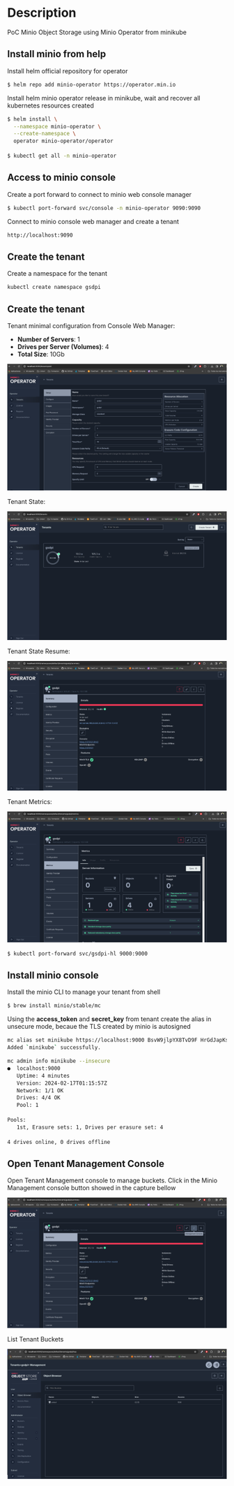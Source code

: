 # Description
PoC Minio Object Storage using Minio Operator from minikube

## Install minio from help

Install helm official repository for operator

```sh
$ helm repo add minio-operator https://operator.min.io
```

Install helm minio operator release in minikube, wait and recover all kubernetes resources created

```sh
$ helm install \
  --namespace minio-operator \
  --create-namespace \
  operator minio-operator/operator

$ kubectl get all -n minio-operator
```

## Access to minio console

Create a port forward to connect to minio web console manager

```sh
$ kubectl port-forward svc/console -n minio-operator 9090:9090
```

Connect to minio console web manager and create a tenant

```sh
http://localhost:9090
```

## Create the tenant 
Create a namespace for the tenant

```sh
kubectl create namespace gsdpi
```

## Create the tenant 

Tenant minimal configuration from Console Web Manager:

- **Number of Servers**: 1
- **Drives per Server (Volumes)**: 4
- **Total Size**: 10Gb

![Spark UI](./images/tenant_config.png "Tenan Minio")

Tenant State:

![Spark UI](./images/tenant_state.png "Tenan State")

Tenant State Resume:

![Spark UI](./images/tenant_resume.png "Tenan State Resume")

Tenant Metrics:

![Spark UI](./images/tenan_metrics.png "Tenan Metrics")

```sh
$ kubectl port-forward svc/gsdpi-hl 9000:9000
```

## Install minio console 

Install the minio CLI to manage your tenant from shell

```sh
$ brew install minio/stable/mc
```

Using the **access_token** and **secret_key** from tenant create the alias in unsecure mode, becaue the TLS created by minio is autosigned

```sh
mc alias set minikube https://localhost:9000 BsvW9jlpYX8TvD9F HrGdJapKsXbKEcXABWNQ2CO15v3y9MMk --insecure
Added `minikube` successfully.
```

```sh
mc admin info minikube --insecure
●  localhost:9000
   Uptime: 4 minutes 
   Version: 2024-02-17T01:15:57Z
   Network: 1/1 OK 
   Drives: 4/4 OK 
   Pool: 1

Pools:
   1st, Erasure sets: 1, Drives per erasure set: 4

4 drives online, 0 drives offline
```

## Open Tenant Management Console

Open Tenant Management console to manage buckets. Click in the Minio Management console button showed in the capture bellow

![Spark UI](./images/tenant_management_console.png "Tenan Management console")

List Tenant Buckets

![Spark UI](./images/tenant_buckets.png "Tenan Buckets")